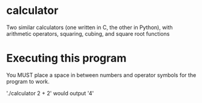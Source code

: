 # calculator
Two similar calculators (one written in C, the other in Python), with arithmetic operators, squaring, cubing, and square root functions

# Executing this program
You MUST place a space in between numbers and operator symbols for the program to work.

'./calculator 2 + 2' would output '4'
